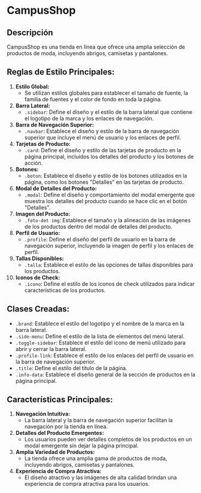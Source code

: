 # CampusShop

## Descripción

CampusShop es una tienda en línea que ofrece una amplia selección de productos de moda, incluyendo abrigos, camisetas y pantalones. 

## Reglas de Estilo Principales:

1. **Estilo Global:**
   - Se utilizan estilos globales para establecer el tamaño de fuente, la familia de fuentes y el color de fondo en toda la página.
2. **Barra Lateral:**
   - `.sidebar`: Define el diseño y el estilo de la barra lateral que contiene el logotipo de la marca y los enlaces de navegación.
3. **Barra de Navegación Superior:**
   - `.navbar`: Establece el diseño y estilo de la barra de navegación superior que incluye el menú de usuario y los enlaces de perfil.
4. **Tarjetas de Producto:**
   - `.card`: Define el diseño y estilo de las tarjetas de producto en la página principal, incluidos los detalles del producto y los botones de acción.
5. **Botones:**
   - `.boton`: Establece el diseño y estilo de los botones utilizados en la página, como los botones "Detalles" en las tarjetas de producto.
6. **Modal de Detalles del Producto:**
   - `.modal`: Define el diseño y comportamiento del modal emergente que muestra los detalles del producto cuando se hace clic en el botón "Detalles".
7. **Imagen del Producto:**
   - `.foto-det img`: Establece el tamaño y la alineación de las imágenes de los productos dentro del modal de detalles del producto.
8. **Perfil de Usuario:**
   - `.profile`: Define el diseño del perfil de usuario en la barra de navegación superior, incluyendo la imagen de perfil y los enlaces de perfil.
9. **Tallas Disponibles:**
   - `.talla`: Establece el estilo de las opciones de tallas disponibles para los productos.
10. **Iconos de Check:**
    - `.icono`: Define el estilo de los iconos de check utilizados para indicar características de los productos.

## Clases Creadas:

- `.brand`: Establece el estilo del logotipo y el nombre de la marca en la barra lateral.
- `.side-menu`: Define el estilo de la lista de elementos del menú lateral.
- `.toggle-sidebar`: Establece el estilo del icono de menú utilizado para abrir y cerrar la barra lateral.
- `.profile-link`: Establece el estilo de los enlaces del perfil de usuario en la barra de navegación superior.
- `.title`: Define el estilo del título de la página.
- `.info-data`: Establece el diseño general de la sección de productos en la página principal.

## Características Principales:

1. **Navegación Intuitiva:**
   - La barra lateral y la barra de navegación superior facilitan la navegación por la tienda en línea.
2. **Detalles del Producto Emergentes:**
   - Los usuarios pueden ver detalles completos de los productos en un modal emergente sin dejar la página principal.
3. **Amplia Variedad de Productos:**
   - La tienda ofrece una amplia gama de productos de moda, incluyendo abrigos, camisetas y pantalones.
4. **Experiencia de Compra Atractiva:**
   - El diseño atractivo y las imágenes de alta calidad brindan una experiencia de compra atractiva para los usuarios.